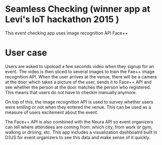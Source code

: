 # Seamless Checking (winner app at Levi's IoT hackathon 2015 )
This event checking app uses image recognition API Face++ 

# User case
Users are asked to upoload a few seconds video when they signup for an event. The video is then sliced to several images to train the Fae++ image recognition API. When the user arrives at the venue, there will be a camera at the door which takes a picture of the user, sends it to Face++ API and see whether the person at the door matches the person who registered. This means that users do not have to checkin manually anymore.

On top of this, the image recognition API is used to survey whether users were smiling or not when they entered the venue. This can be used as a measure of users excitement about the event.

The Face++ API is also combined with the Neura API so event organizers can tell where attendees are coming from: which city, from work or gym, walking or driving, etc. This app includes a visualization dashboatrd built in D3JS for event organizers to see this data and make sense of it quickly.


